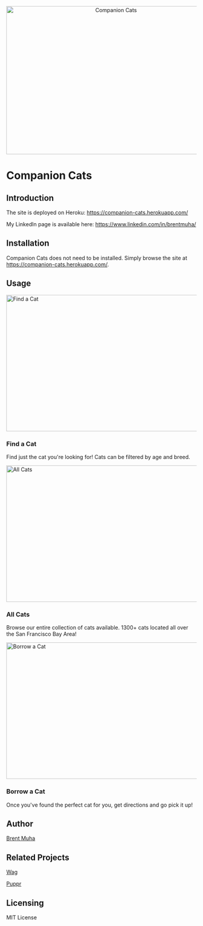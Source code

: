 <p align="center"><img src="https://i.imgur.com/9hHiH87.png" alt="Companion Cats" width=565  height=391></p>

# Companion Cats

## Introduction

The site is deployed on Heroku: https://companion-cats.herokuapp.com/

My LinkedIn page is available here: https://www.linkedin.com/in/brentmuha/

## Installation

Companion Cats does not need to be installed. Simply browse the site at https://companion-cats.herokuapp.com/.

## Usage

<img src="https://i.imgur.com/GoAuqa7.png" alt="Find a Cat" width=576  height=360>

### Find a Cat

Find just the cat you're looking for! Cats can be filtered by age and breed.
  
<img src="https://i.imgur.com/lVJtjMx.png" alt="All Cats" width=576  height=360>

### All Cats

Browse our entire collection of cats available. 1300+ cats located all over the San Francisco Bay Area!

<img src="https://i.imgur.com/SWwg0o9.png" alt="Borrow a Cat" width=576  height=360>

### Borrow a Cat

Once you've found the perfect cat for you, get directions and go pick it up!

## Author

[Brent Muha](https://github.com/bmuha1)

## Related Projects

[Wag](https://wagwalking.com)

[Puppr](https://puppr.best)

## Licensing

MIT License
